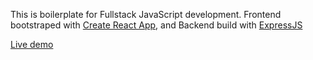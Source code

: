 This is boilerplate for Fullstack JavaScript development. Frontend bootstraped with [Create React App](https://github.com/facebookincubator/create-react-app), and Backend build with [ExpressJS](https://expressjs.com/)


[Live demo](https://fullstack-js-boilerplate.herokuapp.com/)
